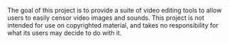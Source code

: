 The goal of this project is to provide a suite of video editing tools to allow users to easily censor video images and sounds. This project is not intended for use on copyrighted material, and takes no responsibility for what its users may decide to do with it.
